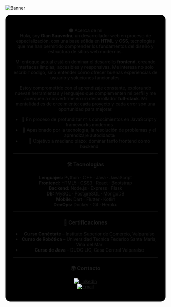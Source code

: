 ![Banner](https://capsule-render.vercel.app/api?type=waving&color=0:000000,100:7a0000&height=180&section=header&text=Gian%20Saavedra%20%7C%20Frontend%20Developer&fontColor=ffffff&fontSize=36&animation=fadeIn)

<div align="center" style="background-color:#000000; padding: 25px; border-radius: 15px; max-width: 700px; margin: auto;">

🌑 Acerca de mí  
Hola, soy **Gian Saavedra**, un desarrollador web en proceso de especialización, con una base sólida en **HTML** y **CSS**, tecnologías que me han permitido comprender los fundamentos del diseño y estructura de sitios web modernos.

Mi enfoque actual está en dominar el desarrollo **frontend**, creando interfaces limpias, accesibles y responsivas. Me interesa no solo escribir código, sino entender cómo ofrecer buenas experiencias de usuario y soluciones funcionales.

Estoy comprometido con el aprendizaje constante, explorando nuevas herramientas y lenguajes que complementen mi perfil y me acerquen a convertirme en un desarrollador **full-stack**. Mi mentalidad es de crecimiento: cada proyecto y cada error son una oportunidad para mejorar.

- 🚀 En proceso de profundizar mis conocimientos en JavaScript y frameworks modernos  
- 🧠 Apasionado por la tecnología, la resolución de problemas y el aprendizaje autodidacta  
- 🎯 Objetivo a mediano plazo: dominar tanto frontend como backend  

---

### 🛠️ Tecnologías
**Lenguajes:** Python · C++ · Java · JavaScript  
**Frontend:** HTML5 · CSS3 · React · Bootstrap  
**Backend:** Node.js · Express · Flask  
**DB:** MySQL · PostgreSQL · MongoDB  
**Mobile:** Dart · Flutter · Kotlin  
**DevOps:** Docker · Git · Heroku

---

### 📜 Certificaciones
- **Curso Conéctate** – Instituto Superior de Comercio, Valparaíso  
- **Curso de Robótica** – Universidad Técnica Federico Santa María, Viña del Mar  
- **Curso de Java** – DUOC UC, Casa Central Valparaíso  

---

### 🌍 Contacto
[![LinkedIn](https://img.shields.io/badge/LinkedIn-0A66C2?logo=linkedin&logoColor=white)](https://www.linkedin.com/)  
[![Email](https://img.shields.io/badge/Email-D14836?logo=gmail&logoColor=white)](mailto:tuemail@gmail.com)

</div>
